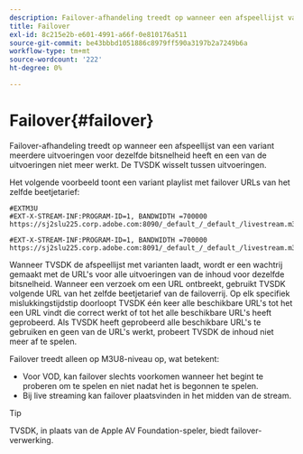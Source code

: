 ```yaml
---
description: Failover-afhandeling treedt op wanneer een afspeellijst van een variant meerdere uitvoeringen voor dezelfde bitsnelheid heeft en een van de uitvoeringen niet meer werkt. De TVSDK wisselt tussen uitvoeringen.
title: Failover
exl-id: 8c215e2b-e601-4991-a66f-0e810176a511
source-git-commit: be43bbbd1051886c8979ff590a3197b2a7249b6a
workflow-type: tm+mt
source-wordcount: '222'
ht-degree: 0%

---
```


# Failover{#failover}

Failover-afhandeling treedt op wanneer een afspeellijst van een variant meerdere uitvoeringen voor dezelfde bitsnelheid heeft en een van de uitvoeringen niet meer werkt. De TVSDK wisselt tussen uitvoeringen.

Het volgende voorbeeld toont een variant playlist met failover URLs van het zelfde beetjetarief:

```
#EXTM3U
#EXT-X-STREAM-INF:PROGRAM-ID=1, BANDWIDTH =700000
https://sj2slu225.corp.adobe.com:8090/_default_/_default_/livestream.m3u8   

#EXT-X-STREAM-INF:PROGRAM-ID=1, BANDWIDTH =700000
https://sj2slu225.corp.adobe.com:8091/_default_/_default_/livestream.m3u8
```

Wanneer TVSDK de afspeellijst met varianten laadt, wordt er een wachtrij gemaakt met de URL&#39;s voor alle uitvoeringen van de inhoud voor dezelfde bitsnelheid. Wanneer een verzoek om een URL ontbreekt, gebruikt TVSDK volgende URL van het zelfde beetjetarief van de failoverrij. Op elk specifiek mislukkingstijdstip doorloopt TVSDK één keer alle beschikbare URL&#39;s tot het een URL vindt die correct werkt of tot het alle beschikbare URL&#39;s heeft geprobeerd. Als TVSDK heeft geprobeerd alle beschikbare URL&#39;s te gebruiken en geen van de URL&#39;s werkt, probeert TVSDK de inhoud niet meer af te spelen.

Failover treedt alleen op M3U8-niveau op, wat betekent:

* Voor VOD, kan failover slechts voorkomen wanneer het begint te proberen om te spelen en niet nadat het is begonnen te spelen.
* Bij live streaming kan failover plaatsvinden in het midden van de stream.

>[!TIP]
>
>TVSDK, in plaats van de Apple AV Foundation-speler, biedt failover-verwerking.
